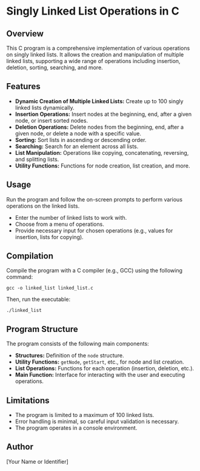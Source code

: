
# Singly Linked List Operations in C

## Overview
This C program is a comprehensive implementation of various operations on singly linked lists. It allows the creation and manipulation of multiple linked lists, supporting a wide range of operations including insertion, deletion, sorting, searching, and more.

## Features
- **Dynamic Creation of Multiple Linked Lists:** Create up to 100 singly linked lists dynamically.
- **Insertion Operations:** Insert nodes at the beginning, end, after a given node, or insert sorted nodes.
- **Deletion Operations:** Delete nodes from the beginning, end, after a given node, or delete a node with a specific value.
- **Sorting:** Sort lists in ascending or descending order.
- **Searching:** Search for an element across all lists.
- **List Manipulation:** Operations like copying, concatenating, reversing, and splitting lists.
- **Utility Functions:** Functions for node creation, list creation, and more.

## Usage
Run the program and follow the on-screen prompts to perform various operations on the linked lists. 
- Enter the number of linked lists to work with.
- Choose from a menu of operations.
- Provide necessary input for chosen operations (e.g., values for insertion, lists for copying).

## Compilation
Compile the program with a C compiler (e.g., GCC) using the following command:
```
gcc -o linked_list linked_list.c
```
Then, run the executable:
```
./linked_list
```

## Program Structure
The program consists of the following main components:
- **Structures:** Definition of the `node` structure.
- **Utility Functions:** `getNode`, `getStart`, etc., for node and list creation.
- **List Operations:** Functions for each operation (insertion, deletion, etc.).
- **Main Function:** Interface for interacting with the user and executing operations.

## Limitations
- The program is limited to a maximum of 100 linked lists.
- Error handling is minimal, so careful input validation is necessary.
- The program operates in a console environment.

## Author
[Your Name or Identifier]

